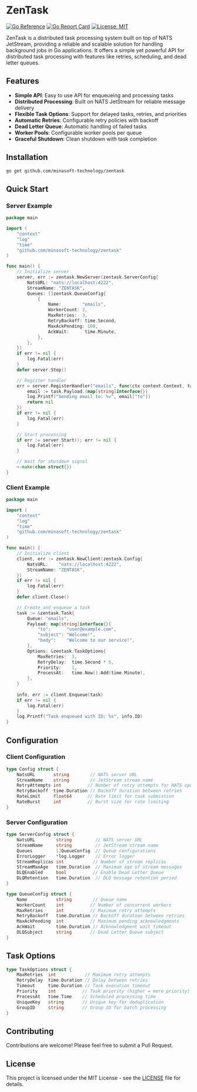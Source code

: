 # ZenTask

[![Go Reference](https://pkg.go.dev/badge/github.com/minasoft-technology/zentask.svg)](https://pkg.go.dev/github.com/minasoft-technology/zentask)
[![Go Report Card](https://goreportcard.com/badge/github.com/minasoft-technology/zentask)](https://goreportcard.com/report/github.com/minasoft-technology/zentask)
[![License: MIT](https://img.shields.io/badge/License-MIT-yellow.svg)](https://opensource.org/licenses/MIT)

ZenTask is a distributed task processing system built on top of NATS JetStream, providing a reliable and scalable solution for handling background jobs in Go applications. It offers a simple yet powerful API for distributed task processing with features like retries, scheduling, and dead letter queues.

## Features

- **Simple API**: Easy to use API for enqueueing and processing tasks
- **Distributed Processing**: Built on NATS JetStream for reliable message delivery
- **Flexible Task Options**: Support for delayed tasks, retries, and priorities
- **Automatic Retries**: Configurable retry policies with backoff
- **Dead Letter Queue**: Automatic handling of failed tasks
- **Worker Pools**: Configurable worker pools per queue
- **Graceful Shutdown**: Clean shutdown with task completion

## Installation

```bash
go get github.com/minasoft-technology/zentask
```

## Quick Start

### Server Example

```go
package main

import (
    "context"
    "log"
    "time"
    "github.com/minasoft-technology/zentask"
)

func main() {
    // Initialize server
    server, err := zentask.NewServer(zentask.ServerConfig{
        NatsURL: "nats://localhost:4222",
        StreamName: "ZENTASK",
        Queues: []zentask.QueueConfig{
            {
                Name:        "emails",
                WorkerCount: 2,
                MaxRetries:  3,
                RetryBackoff: time.Second,
                MaxAckPending: 100,
                AckWait:      time.Minute,
            },
        },
    })
    if err != nil {
        log.Fatal(err)
    }
    defer server.Stop()

    // Register handler
    err = server.RegisterHandler("emails", func(ctx context.Context, task *zentask.Task) error {
        email := task.Payload.(map[string]interface{})
        log.Printf("Sending email to: %v", email["to"])
        return nil
    })
    if err != nil {
        log.Fatal(err)
    }

    // Start processing
    if err := server.Start(); err != nil {
        log.Fatal(err)
    }

    // Wait for shutdown signal
    <-make(chan struct{})
}
```

### Client Example

```go
package main

import (
    "context"
    "log"
    "time"
    "github.com/minasoft-technology/zentask"
)

func main() {
    // Initialize client
    client, err := zentask.NewClient(zentask.Config{
        NatsURL:    "nats://localhost:4222",
        StreamName: "ZENTASK",
    })
    if err != nil {
        log.Fatal(err)
    }
    defer client.Close()

    // Create and enqueue a task
    task := &zentask.Task{
        Queue: "emails",
        Payload: map[string]interface{}{
            "to":      "user@example.com",
            "subject": "Welcome!",
            "body":    "Welcome to our service!",
        },
        Options: &zentask.TaskOptions{
            MaxRetries:  3,
            RetryDelay:  time.Second * 5,
            Priority:    1,
            ProcessAt:   time.Now().Add(time.Minute),
        },
    }
    
    info, err := client.Enqueue(task)
    if err != nil {
        log.Fatal(err)
    }
    log.Printf("Task enqueued with ID: %s", info.ID)
}
```

## Configuration

### Client Configuration

```go
type Config struct {
    NatsURL       string        // NATS server URL
    StreamName    string        // JetStream stream name
    RetryAttempts int          // Number of retry attempts for NATS operations
    RetryBackoff  time.Duration // Backoff duration between retries
    RateLimit     float64      // Rate limit for task submission
    RateBurst     int          // Burst size for rate limiting
}
```

### Server Configuration

```go
type ServerConfig struct {
    NatsURL        string         // NATS server URL
    StreamName     string         // JetStream stream name
    Queues         []QueueConfig  // Queue configurations
    ErrorLogger    *log.Logger    // Error logger
    StreamReplicas int           // Number of stream replicas
    StreamMaxAge   time.Duration  // Maximum age of stream messages
    DLQEnabled     bool          // Enable Dead Letter Queue
    DLQRetention   time.Duration  // DLQ message retention period
}

type QueueConfig struct {
    Name           string        // Queue name
    WorkerCount    int          // Number of concurrent workers
    MaxRetries     int          // Maximum retry attempts
    RetryBackoff   time.Duration // Backoff duration between retries
    MaxAckPending  int          // Maximum pending acknowledgments
    AckWait        time.Duration // Acknowledgment wait timeout
    DLQSubject     string       // Dead Letter Queue subject
}
```

## Task Options

```go
type TaskOptions struct {
    MaxRetries  int           // Maximum retry attempts
    RetryDelay  time.Duration // Delay between retries
    Timeout     time.Duration // Task execution timeout
    Priority    int          // Task priority (higher = more priority)
    ProcessAt   time.Time    // Scheduled processing time
    UniqueKey   string       // Unique key for deduplication
    GroupID     string       // Group ID for batch processing
}
```

## Contributing

Contributions are welcome! Please feel free to submit a Pull Request.

## License

This project is licensed under the MIT License - see the [LICENSE](LICENSE) file for details.

